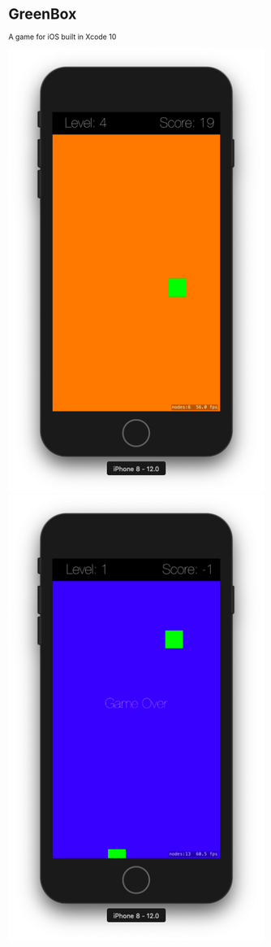 # GreenBox
A game for iOS built in Xcode 10

![alt text](./demo_images/demo1.png "Game")   ![alt text](./demo_images/demo2.png "Game Over")

